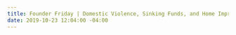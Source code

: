 ```yaml
---
title: Founder Friday | Domestic Violence, Sinking Funds, and Home Improvements
date: 2019-10-23 12:04:00 -04:00
---
```


